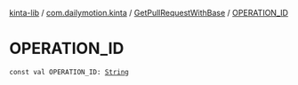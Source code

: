 [kinta-lib](../../index.md) / [com.dailymotion.kinta](../index.md) / [GetPullRequestWithBase](index.md) / [OPERATION_ID](./-o-p-e-r-a-t-i-o-n_-i-d.md)

# OPERATION_ID

`const val OPERATION_ID: `[`String`](https://kotlinlang.org/api/latest/jvm/stdlib/kotlin/-string/index.html)